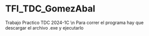 # TFI_TDC_GomezAbal
 Trabajo Practico TDC 2024-1C \n
 Para correr el programa hay que descargar el archivo .exe y ejecutarlo
